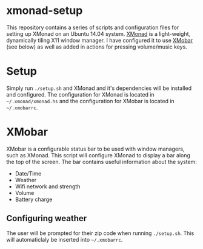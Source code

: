 # xmonad-setup
This repository contains a series of scripts and configuration files for setting up XMonad on an Ubuntu 14.04 system.
[XMonad](http://xmonad.org/) is a light-weight, dynamically tiling X11 window manager.
I have configured it to use [XMobar](http://projects.haskell.org/xmobar/) (see below)
as well as added in actions for pressing volume/music keys.

# Setup
Simply run `./setup.sh` and XMonad and it's dependencies will be installed and configured.
The configuration for XMonad is located in `~/.xmonad/xmonad.hs` 
and the configuration for XMobar is located in `~/.xmobarrc`.

# XMobar
XMobar is a configurable status bar to be used with window managers, such as XMonad.
This script will configure XMonad to display a bar along the top of the screen.
The bar contains useful information about the system:
- Date/Time
- Weather
- Wifi network and strength
- Volume
- Battery charge

## Configuring weather
The user will be prompted for their zip code when running `./setup.sh`. This will automaticlaly be inserted into `~/.xmobarrc`.
